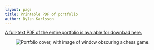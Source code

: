 ```yaml
---
layout: page
title: Printable PDF of portfolio
author: Dylan Karlsson
---
```


[A full-text PDF of the entire portfolio is available for download here.](Portfolio_Karlsson.pdf)

<p align="center">
  <img src="file://Portfolio_Cover.png" alt="Portfolio cover, with image of window obscuring a chess game.">
</p>
